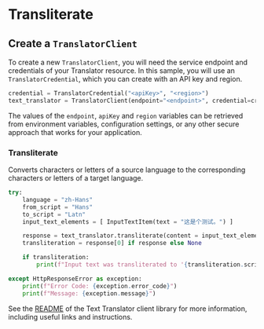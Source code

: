 # Transliterate

## Create a `TranslatorClient`

To create a new `TranslatorClient`, you will need the service endpoint and credentials of your Translator resource. In this sample, you will use an `TranslatorCredential`, which you can create with an API key and region.

```Python
credential = TranslatorCredential("<apiKey>", "<region>")
text_translator = TranslatorClient(endpoint="<endpoint>", credential=credential)
```

The values of the `endpoint`, `apiKey` and `region` variables can be retrieved from environment variables, configuration settings, or any other secure approach that works for your application.

### Transliterate
Converts characters or letters of a source language to the corresponding characters or letters of a target language.

```Python
try:
    language = "zh-Hans"
    from_script = "Hans"
    to_script = "Latn"
    input_text_elements = [ InputTextItem(text = "这是个测试。") ]

    response = text_translator.transliterate(content = input_text_elements, language = language, from_script = from_script, to_script = to_script)
    transliteration = response[0] if response else None

    if transliteration:
        print(f"Input text was transliterated to '{transliteration.script}' script. Transliterated text: '{transliteration.text}'.")

except HttpResponseError as exception:
    print(f"Error Code: {exception.error_code}")
    print(f"Message: {exception.message}")
```

See the [README] of the Text Translator client library for more information, including useful links and instructions.

[README]: https://aka.ms/https://github.com/azure-sdk-for-python/blob/main/sdk/translation/azure-ai-translation-text/README.md

